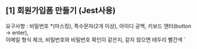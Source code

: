 ## [1] 회원가입폼 만들기 (Jest사용)

요구사항 :
비밀번호 \*(마스킹), 특수문자(2개 이상), 아이디 공백, 키보드 엔터(button → enter),  
 이메일 형식 체크, 비밀번호와 비밀번호 확인이 같은지, 같지 않으면 테두리 빨간색
`
